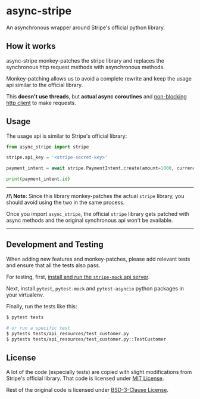 # async-stripe

An asynchronous wrapper around Stripe's official python library. 

## How it works

async-stripe monkey-patches the stripe library and replaces the synchronous 
http request methods with asynchronous methods.

Monkey-patching allows us to avoid a complete rewrite and keep the usage api 
similar to the official library.

This **doesn't use threads**, but **actual async coroutines** and 
[non-blocking http client][1] to make requests.

## Usage

The usage api is similar to Stripe's official library:

```python
from async_stripe import stripe

stripe.api_key = '<stripe-secret-key>'

payment_intent = await stripe.PaymentIntent.create(amount=1000, currency='usd')

print(payment_intent.id)
```

---

**/!\ Note:** Since this library monkey-patches the actual `stripe` library, 
you should avoid using the two in the same process.

Once you import `async_stripe`, the official `stripe` library gets patched with 
async methods and the original synchronous api won't be available.

---

## Development and Testing

When adding new features and monkey-patches, please add relevant tests and 
ensure that all the tests also pass.

For testing, first, [install and run the `stripe-mock` api server][2].

Next, install `pytest`, `pytest-mock` and `pytest-asyncio` python packages in 
your virtualenv.

Finally, run the tests like this:

```sh
$ pytest tests

# or run a specific test
$ pytests tests/api_resources/test_customer.py
$ pytests tests/api_resources/test_customer.py::TestCustomer
```

## License

A lot of the code (especially tests) are copied with slight modifications from 
Stripe's official library. That code is licensed under 
[MIT License][3].

Rest of the original code is licensed under [BSD-3-Clause License][4].


[1]: https://www.tornadoweb.org/en/stable/httpclient.html#tornado.httpclient.AsyncHTTPClient
[2]: https://github.com/stripe/stripe-mock
[3]: LICENSE.stripe.txt
[4]: LICENSE.txt